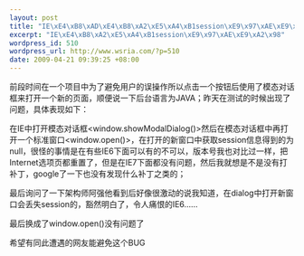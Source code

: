 ```yaml
--- 
layout: post
title: "IE\xE4\xB8\xAD\xE4\xB8\xA2\xE5\xA4\xB1session\xE9\x97\xAE\xE9\xA2\x98\xE8\xA7\xA3\xE5\x86\xB3\xE5\x8A\x9E\xE6\xB3\x95"
excerpt: "IE\xE4\xB8\xA2\xE5\xA4\xB1session\xE9\x97\xAE\xE9\xA2\x98"
wordpress_id: 510
wordpress_url: http://www.wsria.com/?p=510
date: 2009-04-21 09:39:25 +08:00
---
```

前段时间在一个项目中为了避免用户的误操作所以点击一个按钮后使用了模态对话框来打开一个新的页面，顺便说一下后台语言为JAVA；昨天在测试的时候出现了问题，具体表现如下：

在IE中打开模态对话框&lt;window.showModalDialog()&gt;然后在模态对话框中再打开一个标准窗口&lt;window.open()&gt;，在打开的新窗口中获取session信息得到的为null，很怪的事情是在有些IE6下面可以有的不可以，版本号我也对比过一样，把Internet选项页都重置了，但是在IE7下面都没有问题，然后我就想是不是没有打补丁，google了一下也没有发现什么补丁之类的；

最后询问了一下架构师阿强他看到后好像很激动的说我知道，在dialog中打开新窗口会丢失session的，豁然明白了，令人痛恨的IE6……

最后换成了window.open()没有问题了

希望有同此遭遇的网友能避免这个BUG
